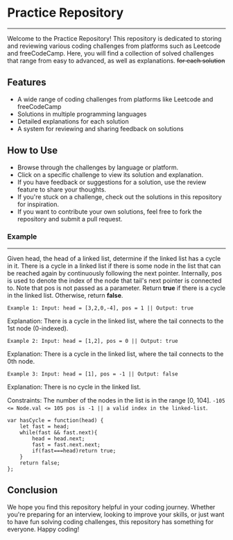 # Practice Repository

---
Welcome to the Practice Repository! This repository is dedicated to storing and reviewing various coding challenges from platforms such as Leetcode and freeCodeCamp. Here, you will find a collection of solved challenges that range from easy to advanced, as well as explanations. ~~for each solution~~

## Features

- A wide range of coding challenges from platforms like Leetcode and freeCodeCamp
- Solutions in multiple programming languages
- Detailed explanations for each solution
- A system for reviewing and sharing feedback on solutions

## How to Use

- Browse through the challenges by language or platform.
- Click on a specific challenge to view its solution and explanation.
- If you have feedback or suggestions for a solution, use the review feature to share your thoughts.
- If you're stuck on a challenge, check out the solutions in this repository for inspiration.
- If you want to contribute your own solutions, feel free to fork the repository and submit a pull request.

### Example

---
Given head, the head of a linked list, determine if the linked list has a cycle in it. There is a cycle in a linked list if there is some node in the list that can be reached again by continuously following the next pointer. Internally, pos is used to denote the index of the node that tail's next pointer is connected to. Note that pos is not passed as a parameter. Return **true** if there is a cycle in the linked list. Otherwise, return **false**.

    Example 1: Input: head = [3,2,0,-4], pos = 1 || Output: true 
Explanation: There is a cycle in the linked list, where the tail connects to the 1st node (0-indexed).

    Example 2: Input: head = [1,2], pos = 0 || Output: true 
Explanation: There is a cycle in the linked list, where the tail connects to the 0th node.

    Example 3: Input: head = [1], pos = -1 || Output: false 
Explanation: There is no cycle in the linked list.

Constraints:
The number of the nodes in the list is in the range [0, 104]. 
```-105 <= Node.val <= 105 pos is -1 || a valid index in the linked-list```.

```
var hasCycle = function(head) {
    let fast = head;
    while(fast && fast.next){
        head = head.next;
        fast = fast.next.next;
        if(fast===head)return true;
    }
    return false;
};
```

## Conclusion

We hope you find this repository helpful in your coding journey. Whether you're preparing for an interview, looking to improve your skills, or just want to have fun solving coding challenges, this repository has something for everyone. Happy coding!
